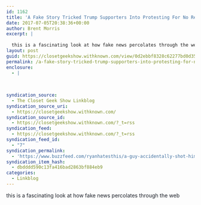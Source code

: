 ```yaml
---
id: 1162
title: 'A Fake Story Tricked Trump Supporters Into Protesting For No Reason&#8230;'
date: 2017-07-05T20:38:36+00:00
author: Brent Morris
excerpt: |
  
  this is a fascinating look at how fake news percolates through the web
layout: post
guid: https://closetgeekshow.withknown.com/view/0d2ebbf8328c62277bd0d353deb39d52
permalink: /a-fake-story-tricked-trump-supporters-into-protesting-for-no-reason/
enclosure:
  - |
    
    
    
syndication_source:
  - The Closet Geek Show Linkblog
syndication_source_uri:
  - https://closetgeekshow.withknown.com/
syndication_source_id:
  - https://closetgeekshow.withknown.com/?_t=rss
syndication_feed:
  - https://closetgeekshow.withknown.com/?_t=rss
syndication_feed_id:
  - "7"
syndication_permalink:
  - 'https://www.buzzfeed.com/ryanhatesthis/a-guy-accidentally-shot-himself-after-a-fake-news-story?utm_term=.opBzZY432#.oxVpDnr6e'
syndication_item_hash:
  - dbdddd590c13fa416bad2863bf884eb9
categories:
  - Linkblog
---
```

<div class="known-bookmark">
  <div class="e-content">
    <p>
      <span style="color: #1d2129;">this is a fascinating look at how fake news percolates through the web</span>
    </p>
  </div>
</div>